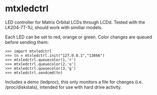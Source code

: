 # mtxledctrl
LED controller for Matrix Orbital LCDs through LCDd. Tested with the LK204-7T-1U, should work with similiar models.

Each LED can be set to red, orange or green. Color changes are queued before sending them:
```
>>> import mtxledctrl
>>> tn = mtxledctrl.init("127.0.0.1","13666")
>>> mtxledctrl.queuecolor(1,'r')
>>> mtxledctrl.queuecolor(2,'o')
>>> mtxledctrl.queuecolor(3,'g')
>>> mtxledctrl.sendcmd(tn)
```
Includes a demo (ledproc), this only monitors a file for changes (i.e. /proc/diskstats), intended for use with hard drive activity.
